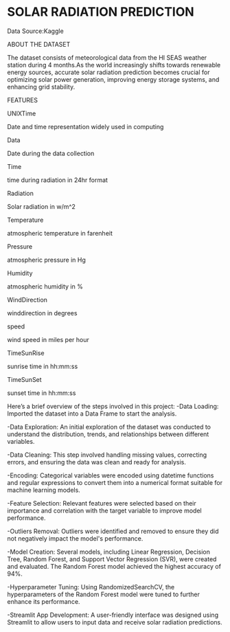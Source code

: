 # SOLAR RADIATION PREDICTION
Data Source:Kaggle

ABOUT THE DATASET

The dataset consists of meteorological data from the HI SEAS weather station during 4 months.As the world increasingly shifts towards renewable energy sources, accurate solar radiation prediction becomes crucial for optimizing solar power generation, improving energy storage systems, and enhancing grid stability.

FEATURES

UNIXTime

Date and time representation widely used in computing

Data

Date during the data collection

Time

time during radiation in 24hr format

Radiation

Solar radiation in w/m^2

Temperature

atmospheric temperature in farenheit

Pressure

atmospheric pressure in Hg

Humidity

atmospheric humidity in %

WindDirection

winddirection in degrees

speed

wind speed in miles per hour

TimeSunRise

sunrise time in hh:mm:ss

TimeSunSet

sunset time in hh:mm:ss

Here’s a brief overview of the steps involved in this project:
-Data Loading: Imported the dataset into a Data Frame to start the analysis.

-Data Exploration: An initial exploration of the dataset was conducted to understand the distribution, trends, and relationships between different variables.

-Data Cleaning: This step involved handling missing values, correcting errors, and ensuring the data was clean and ready for analysis.

-Encoding: Categorical variables were encoded using datetime functions and regular expressions to convert them into a numerical format suitable for machine learning models.

-Feature Selection: Relevant features were selected based on their importance and correlation with the target variable to improve model performance.

-Outliers Removal: Outliers were identified and removed to ensure they did not negatively impact the model's performance.

-Model Creation: Several models, including Linear Regression, Decision Tree, Random Forest, and Support Vector Regression (SVR), were created and evaluated. The Random Forest model achieved the highest accuracy of 94%.

-Hyperparameter Tuning: Using RandomizedSearchCV, the hyperparameters of the Random Forest model were tuned to further enhance its performance.

-Streamlit App Development: A user-friendly interface was designed using Streamlit to allow users to input data and receive solar radiation predictions.
